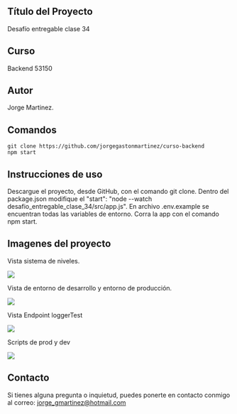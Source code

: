 ## Título del Proyecto

Desafío entregable clase 34

## Curso

Backend 53150

## Autor

Jorge Martinez.

## Comandos

```
git clone https://github.com/jorgegastonmartinez/curso-backend
npm start
```

## Instrucciones de uso

Descargue el proyecto, desde GitHub, con el comando git clone. Dentro del package.json modifique el  "start": "node --watch desafio_entregable_clase_34/src/app.js".
En archivo .env.example se encuentran todas las variables de entorno. 
Corra la app con el comando npm start.

## Imagenes del proyecto

Vista sistema de niveles.

![](./desafio_entregable_clase_34/src/public/img/Captura%20de%20pantalla%202024-07-29%20a%20la(s)%208.36.17 p. m..png)


Vista de entorno de desarrollo y entorno de producción.

![](./desafio_entregable_clase_34/src/public/img/Captura%20de%20pantalla%202024-07-29%20a%20la(s)%208.36.37 p. m..png)


Vista Endpoint loggerTest

![](./desafio_entregable_clase_34/src/public/img/Captura%20de%20pantalla%202024-07-29%20a%20la(s)%208.37.07 p. m..png)


Scripts de prod y dev

![](./desafio_entregable_clase_34/src/public/img/Captura%20de%20pantalla%202024-07-29%20a%20la(s)%208.42.24 p. m..png)


## Contacto

Si tienes alguna pregunta o inquietud, puedes ponerte en contacto conmigo al correo: jorge_gmartinez@hotmail.com
